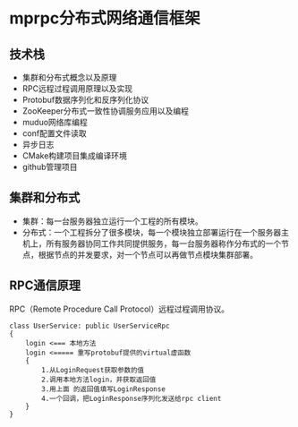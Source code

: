 <!--
 * @Author: OCEAN.GZY
 * @Date: 2024-01-15 08:11:04
 * @LastEditors: OCEAN.GZY
 * @LastEditTime: 2024-01-15 08:13:38
 * @FilePath: /c++/knowledge/c++mprpc分布式网络通信框架/readme.md
 * @Description: 注释信息
-->

# mprpc分布式网络通信框架

## 技术栈
- 集群和分布式概念以及原理
- RPC远程过程调用原理以及实现
- Protobuf数据序列化和反序列化协议
- ZooKeeper分布式一致性协调服务应用以及编程
- muduo网络库编程
- conf配置文件读取
- 异步日志
- CMake构建项目集成编译环境
- github管理项目


## 集群和分布式
- 集群：每一台服务器独立运行一个工程的所有模块。
- 分布式：一个工程拆分了很多模块，每一个模块独立部署运行在一个服务器主机上，所有服务器协同工作共同提供服务，每一台服务器称作分布式的一个节点，根据节点的并发要求，对一个节点可以再做节点模块集群部署。

## RPC通信原理
RPC（Remote Procedure Call Protocol）远程过程调用协议。



```
class UserService: public UserServiceRpc
{
    login <=== 本地方法
    login <===== 重写protobuf提供的virtual虚函数
    {
        1.从LoginRequest获取参数的值
        2.调用本地方法login，并获取返回值
        3.用上面 的返回值填写LoginResponse
        4.一个回调，把LoginResponse序列化发送给rpc client
    }
}

```